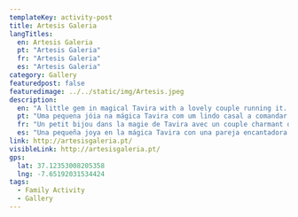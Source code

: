 ```yaml
---
templateKey: activity-post
title: Artesis Galeria
langTitles:
  en: Artesis Galeria
  pt: "Artesis Galeria"
  fr: "Artesis Galeria"
  es: "Artesis Galeria"
category: Gallery
featuredpost: false
featuredimage: ../../static/img/Artesis.jpeg
description: 
  en: "A little gem in magical Tavira with a lovely couple running it. Tel: 918 973 438"
  pt: "Uma pequena jóia na mágica Tavira com um lindo casal a comandar. Tel: 918 973 438"
  fr: "Un petit bijou dans la magie de Tavira avec un couple charmant qui le dirige. Tel: 918 973 438"
  es: "Una pequeña joya en la mágica Tavira con una pareja encantadora al frente. Tel: 918 973 438"
link: http://artesisgaleria.pt/
visibleLink: http://artesisgaleria.pt/
gps:
  lat: 37.12353008205358
  lng: -7.65192031534424
tags:
  - Family Activity
  - Gallery
---
```


